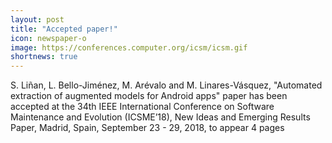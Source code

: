 ```yaml
---
layout: post
title: "Accepted paper!"
icon: newspaper-o
image: https://conferences.computer.org/icsm/icsm.gif
shortnews: true
---
```


S. Liñan, L. Bello-Jiménez, M. Arévalo and M. Linares-Vásquez, "Automated extraction of augmented models for Android apps" paper has been accepted at the 34th IEEE International Conference on Software Maintenance and Evolution (ICSME’18), New Ideas and Emerging Results Paper, Madrid, Spain, September 23 - 29, 2018, to appear 4 pages

